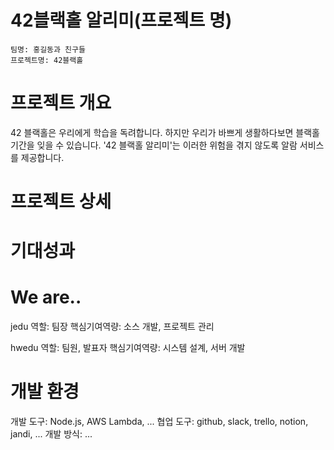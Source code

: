 # 42블랙홀 알리미(프로젝트 명)

    팀명: 홍길동과 친구들
    프로젝트명: 42블랙홀 

# 프로젝트 개요
42 블랙홀은 우리에게 학습을 독려합니다. 하지만 우리가 바쁘게 생활하다보면 블랙홀 기간을 잊을 수 있습니다. '42 블랙홀 알리미'는 이러한 위험을 겪지 않도록 알람 서비스를 제공합니다.

# 프로젝트 상세

# 기대성과

# We are..

jedu
    역할: 팀장
    핵심기여역량: 소스 개발, 프로젝트 관리
    
hwedu
    역할: 팀원, 발표자
    핵심기여역량: 시스템 설계, 서버 개발

# 개발 환경
개발 도구: Node.js, AWS Lambda, ...
협업 도구: github, slack, trello, notion, jandi, ...
개발 방식: ...

